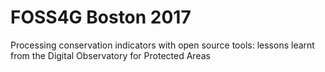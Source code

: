 # FOSS4G Boston 2017
Processing conservation indicators with open source tools: lessons learnt from the Digital Observatory for Protected Areas
